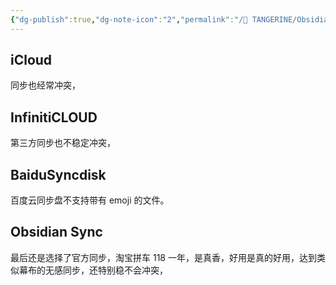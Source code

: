 ```yaml
---
{"dg-publish":true,"dg-note-icon":"2","permalink":"/🍊 TANGERINE/Obsidian/Sync 历程/","dgPassFrontmatter":true,"noteIcon":"2","created":"2024-11-04T22:36:14.351+08:00","updated":"2024-11-05T22:31:59.007+08:00"}
---
```


## iCloud 
同步也经常冲突，

## InfinitiCLOUD
第三方同步也不稳定冲突，

## BaiduSyncdisk
百度云同步盘不支持带有 emoji 的文件。

## Obsidian Sync

最后还是选择了官方同步，淘宝拼车 118 一年，是真香，好用是真的好用，达到类似幕布的无感同步，还特别稳不会冲突，